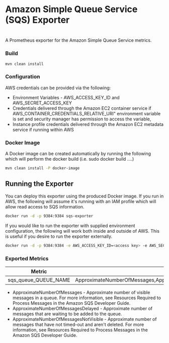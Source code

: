 # Amazon Simple Queue Service (SQS) Exporter
#

A Prometheus exporter for the Amazon Simple Queue Service metrics.

### Build
```bash
mvn clean install
```

### Configuration
AWS credentials can be provided via the following:

* Environment Variables - AWS_ACCESS_KEY_ID and AWS_SECRET_ACCESS_KEY
* Credentials delivered through the Amazon EC2 container service if AWS_CONTAINER_CREDENTIALS_RELATIVE_URI" environment variable is set and security manager has permission to access the variable,
* Instance profile credentials delivered through the Amazon EC2 metadata service if running within AWS


### Docker Image

A Docker image can be created automatically by running the following which will perform the docker build (i.e. sudo docker build ....)

```bash
mvn clean install -P docker-image
```

## Running the Exporter

You can deploy this exporter using the produced Docker image.  If you run in AWS, the following will assume it's running with an IAM profile which will allow read access to SQS information.

```bash
docker run -d -p 9384:9384 sqs-exporter
```

If you would like to run the exporter with supplied environment configuration, the following will work both inside and outside of AWS.  This is useful if you desire to run the exporter externally.

```bash
docker run -d -p 9384:9384 -e AWS_ACCESS_KEY_ID=<access key> -e AWS_SECRET_ACCESS_KEY=<secret key> sqs-exporter
```



### Exported Metrics

| Metric  | Labels |
| ------  | ------ |
| sqs_queue_QUEUE_NAME | ApproximateNumberOfMessages,ApproximateNumberOfMessagesDelayed,ApproximateNumberOfMessagesNotVisible |



* ApproximateNumberOfMessages - Approximate number of visible messages in a queue. For more information, see Resources Required to Process Messages in the Amazon SQS Developer Guide.
* ApproximateNumberOfMessagesDelayed - Approximate number of messages that are waiting to be added to the queue.
* ApproximateNumberOfMessagesNotVisible - Approximate number of messages that have not timed-out and aren't deleted. For more information, see Resources Required to Process Messages in the Amazon SQS Developer Guide.
